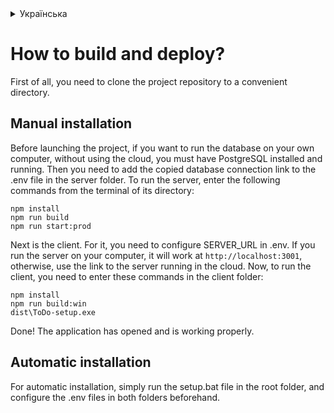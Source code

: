 <details><summary>Українська</summary><pre>
Інструкція по запуску

Перш за все, необхідно клонувати репозиторій у зручну директорію.

- Ручна установка

Перед запуском проекту, якщо ви хочете запустити проект на своєму комп'ютері, без використання хмар - ви маєте мати PostgreSQL встановленим та запущеним.
Далі, скопійовану для підключення до бази даних потрібно додати у .env файл сервера.
Для запуску сервера, у терміналі його папки потрібно ввести наступні команди:
```
npm install
npm run build
npm run start:prod
```

Далі - клієнт. Для нього також треба налаштувати SERVER_URL у .env. Якщо ви запускаєте сервер на своєму комп'ютері - він запуститься на ```http://localhost:3000```, інакше - посилання до сервера, запущеного у хмарі.
Тепер, для запуску проекта так само потрібно ввести ці команди з папки клієнта:
```
npm install
npm run build:win
dist\ToDo-setup.exe
```
Готово! Програма відкрилася та працює належним чином.

- Автоматична установка

Для автоматичного встановлення просто запустіть файл setup.bat у кореневій папці та попередньо налаштуйте файли .env в обох папках.
</pre></details>

# How to build and deploy?

First of all, you need to clone the project repository to a convenient directory.

## Manual installation

Before launching the project, if you want to run the database on your own computer, without using the cloud, you must have PostgreSQL installed and running.
Then you need to add the copied database connection link to the .env file in the server folder.
To run the server, enter the following commands from the terminal of its directory:
```
npm install
npm run build
npm run start:prod
```

Next is the client. For it, you need to configure SERVER_URL in .env. If you run the server on your computer, it will work at ``http://localhost:3001``, otherwise, use the link to the server running in the cloud.
Now, to run the client, you need to enter these commands in the client folder:
```
npm install
npm run build:win
dist\ToDo-setup.exe
```
Done! The application has opened and is working properly.

## Automatic installation
For automatic installation, simply run the setup.bat file in the root folder, and configure the .env files in both folders beforehand.

